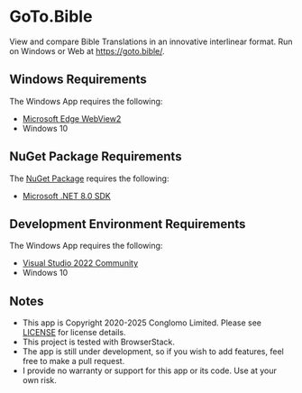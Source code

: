 # GoTo.Bible
View and compare Bible Translations in an innovative interlinear format. Run on Windows or Web at https://goto.bible/.

## Windows Requirements

The Windows App requires the following:
 * [Microsoft Edge WebView2](https://developer.microsoft.com/en-us/microsoft-edge/webview2/)
 * Windows 10

## NuGet Package Requirements

The [NuGet Package](https://www.nuget.org/packages/GoToBible.Model/) requires the following:
 * [Microsoft .NET 8.0 SDK](https://dotnet.microsoft.com/download/dotnet/8.0)


## Development Environment Requirements

The Windows App requires the following:
 * [Visual Studio 2022 Community](https://visualstudio.microsoft.com/downloads/)
 * Windows 10

## Notes
 * This app is Copyright 2020-2025 Conglomo Limited. Please see [LICENSE](LICENSE) for license details.
 * This project is tested with BrowserStack.
 * The app is still under development, so if you wish to add features, feel free to make a pull request.
 * I provide no warranty or support for this app or its code. Use at your own risk.
